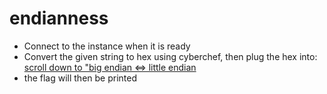 # endianness
- Connect to the instance when it is ready
- Convert the given string to hex using cyberchef, then plug the hex into: [scroll down to "big endian <=> little endian](https://www.save-editor.com/tools/wse_hex.html)
- the flag will then be printed